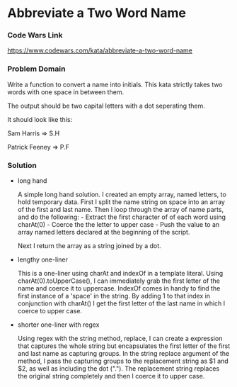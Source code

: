 # Abbreviate a Two Word Name

### Code Wars Link

https://www.codewars.com/kata/abbreviate-a-two-word-name

### Problem Domain

Write a function to convert a name into initials. This kata strictly takes two words with one space in between them.

The output should be two capital letters with a dot seperating them.

It should look like this:

Sam Harris => S.H

Patrick Feeney => P.F

### Solution


- long hand

     A simple long hand solution. I created an empty array, named letters, to hold temporary data.  First I split the name string on space into an array of the first and last name.  Then I loop through the array of name parts, and do the following:
       - Extract the first character of of each word using charAt(0)
       - Coerce the the letter to upper case
       - Push the value to an array named letters declared at the beginning of the script.

     Next I return the array as a string joined by a dot.

- lengthy one-liner

     This is a one-liner using charAt and indexOf in a template literal.  Using charAt(0).toUpperCase(), I can immediately grab the first letter of the name and coerce it to uppercase. IndexOf comes in handy to find the first instance of a 'space' in the string.  By adding 1 to that index in conjunction with charAt() I get the first letter of the last name in which I coerce to upper case.

- shorter one-liner with regex

     Using regex with the string method, replace, I can create a expression that captures the whole string but encapsulates the first letter of the first and last name as capturing groups.  In the string replace argument of the method, I pass the capturing groups to the replacement string as $1 and $2, as well as including the dot (".").  The replacement string replaces the original string completely and then I coerce it to upper case.
